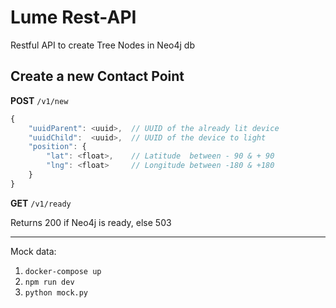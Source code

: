 # Lume Rest-API

Restful API to create Tree Nodes in Neo4j db

## Create a new Contact Point

**POST** `/v1/new`

```ts
{
    "uuidParent": <uuid>,  // UUID of the already lit device
    "uuidChild":  <uuid>,  // UUID of the device to light
    "position": {
        "lat": <float>,    // Latitude  between - 90 & + 90
        "lng": <float>     // Longitude between -180 & +180
    }
}
```

**GET** `/v1/ready`

Returns 200 if Neo4j is ready, else 503

---

Mock data:

1. `docker-compose up`
2. `npm run dev`
3. `python mock.py`

